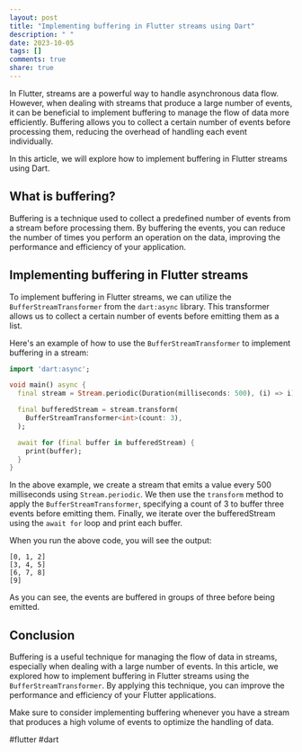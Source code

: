 ```yaml
---
layout: post
title: "Implementing buffering in Flutter streams using Dart"
description: " "
date: 2023-10-05
tags: []
comments: true
share: true
---
```


In Flutter, streams are a powerful way to handle asynchronous data flow. However, when dealing with streams that produce a large number of events, it can be beneficial to implement buffering to manage the flow of data more efficiently. Buffering allows you to collect a certain number of events before processing them, reducing the overhead of handling each event individually.

In this article, we will explore how to implement buffering in Flutter streams using Dart.

## What is buffering?

Buffering is a technique used to collect a predefined number of events from a stream before processing them. By buffering the events, you can reduce the number of times you perform an operation on the data, improving the performance and efficiency of your application.

## Implementing buffering in Flutter streams

To implement buffering in Flutter streams, we can utilize the `BufferStreamTransformer` from the `dart:async` library. This transformer allows us to collect a certain number of events before emitting them as a list.

Here's an example of how to use the `BufferStreamTransformer` to implement buffering in a stream:

```dart
import 'dart:async';

void main() async {
  final stream = Stream.periodic(Duration(milliseconds: 500), (i) => i).take(10);

  final bufferedStream = stream.transform(
    BufferStreamTransformer<int>(count: 3),
  );

  await for (final buffer in bufferedStream) {
    print(buffer);
  }
}
```

In the above example, we create a stream that emits a value every 500 milliseconds using `Stream.periodic`. We then use the `transform` method to apply the `BufferStreamTransformer`, specifying a count of 3 to buffer three events before emitting them. Finally, we iterate over the bufferedStream using the `await for` loop and print each buffer.

When you run the above code, you will see the output:

```
[0, 1, 2]
[3, 4, 5]
[6, 7, 8]
[9]
```

As you can see, the events are buffered in groups of three before being emitted.

## Conclusion

Buffering is a useful technique for managing the flow of data in streams, especially when dealing with a large number of events. In this article, we explored how to implement buffering in Flutter streams using the `BufferStreamTransformer`. By applying this technique, you can improve the performance and efficiency of your Flutter applications.

Make sure to consider implementing buffering whenever you have a stream that produces a high volume of events to optimize the handling of data.

#flutter #dart